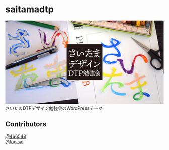 # saitamadtp
![saitamadtp_ogp.png](https://raw.githubusercontent.com/466548/saitamadtp/master/common/img/saitamadtp_ogp.png) 
さいたまDTPデザイン勉強会のWordPressテーマ
## Contributors
[@466548](https://github.com/466548)  
[@foolsai](https://github.com/foolsai)  
